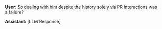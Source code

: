 **User:**
So dealing with him despite the history solely via PR interactions was a failure?

**Assistant:**
[LLM Response]

